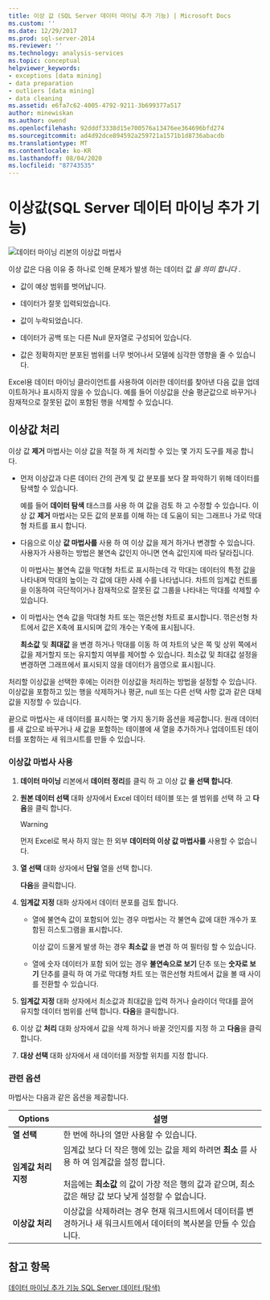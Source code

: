 ```yaml
---
title: 이상 값 (SQL Server 데이터 마이닝 추가 기능) | Microsoft Docs
ms.custom: ''
ms.date: 12/29/2017
ms.prod: sql-server-2014
ms.reviewer: ''
ms.technology: analysis-services
ms.topic: conceptual
helpviewer_keywords:
- exceptions [data mining]
- data preparation
- outliers [data mining]
- data cleaning
ms.assetid: e6fa7c62-4005-4792-9211-3b699377a517
author: minewiskan
ms.author: owend
ms.openlocfilehash: 92dddf3338d15e700576a13476ee364696bfd274
ms.sourcegitcommit: ad4d92dce894592a259721a1571b1d8736abacdb
ms.translationtype: MT
ms.contentlocale: ko-KR
ms.lasthandoff: 08/04/2020
ms.locfileid: "87743535"
---
```

# <a name="outliers-sql-server-data-mining-add-ins"></a>이상값(SQL Server 데이터 마이닝 추가 기능)
  ![데이터 마이닝 리본의 이상값 마법사](media/dmc-outliers.gif "데이터 마이닝 리본의 이상값 마법사")  
  
 이상 값은 다음 이유 중 하나로 인해 문제가 발생 하는 데이터 값 *을 의미 합니다* .  
  
-   값이 예상 범위를 벗어납니다.  
  
-   데이터가 잘못 입력되었습니다.  
  
-   값이 누락되었습니다.  
  
-   데이터가 공백 또는 다른 Null 문자열로 구성되어 있습니다.  
  
-   값은 정확하지만 분포된 범위를 너무 벗어나서 모델에 심각한 영향을 줄 수 있습니다.  
  
 Excel용 데이터 마이닝 클라이언트를 사용하여 이러한 데이터를 찾아낸 다음 값을 업데이트하거나 표시하지 않을 수 있습니다. 예를 들어 이상값을 산술 평균값으로 바꾸거나 잠재적으로 잘못된 값이 포함된 행을 삭제할 수 있습니다.  
  
## <a name="handling-outliers"></a>이상값 처리  
 이상 값 **제거** 마법사는 이상 값을 적절 하 게 처리할 수 있는 몇 가지 도구를 제공 합니다.  
  
-   먼저 이상값과 다른 데이터 간의 관계 및 값 분포를 보다 잘 파악하기 위해 데이터를 탐색할 수 있습니다.  
  
     예를 들어 **데이터 탐색** 태스크를 사용 하 여 값을 검토 하 고 수정할 수 있습니다. 이상 값 **제거** 마법사는 모든 값의 분포를 이해 하는 데 도움이 되는 그래프나 가로 막대형 차트를 표시 합니다.  
  
-   다음으로 이상 **값 마법사를** 사용 하 여 이상 값을 제거 하거나 변경할 수 있습니다. 사용자가 사용하는 방법은 불연속 값인지 아니면 연속 값인지에 따라 달라집니다.  
  
     이 마법사는 불연속 값을 막대형 차트로 표시하는데 각 막대는 데이터의 특정 값을 나타내며 막대의 높이는 각 값에 대한 사례 수를 나타냅니다. 차트의 임계값 컨트롤을 이동하여 극단적이거나 잠재적으로 잘못된 값 그룹을 나타내는 막대를 삭제할 수 있습니다.  
  
-   이 마법사는 연속 값을 막대형 차트 또는 꺾은선형 차트로 표시합니다. 꺾은선형 차트에서 값은 X축에 표시되며 값의 개수는 Y축에 표시됩니다.  
  
     **최소값** 및 **최대값** 을 변경 하거나 막대를 이동 하 여 차트의 낮은 쪽 및 상위 쪽에서 값을 제거할지 또는 유지할지 여부를 제어할 수 있습니다. 최소값 및 최대값 설정을 변경하면 그래프에서 표시되지 않을 데이터가 음영으로 표시됩니다.  
  
 처리할 이상값을 선택한 후에는 이러한 이상값을 처리하는 방법을 설정할 수 있습니다. 이상값을 포함하고 있는 행을 삭제하거나 평균, null 또는 다른 선택 사항 값과 같은 대체 값을 지정할 수 있습니다.  
  
 끝으로 마법사는 새 데이터를 표시하는 몇 가지 동기화 옵션을 제공합니다. 원래 데이터를 새 값으로 바꾸거나 새 값을 포함하는 테이블에 새 열을 추가하거나 업데이트된 데이터를 포함하는 새 워크시트를 만들 수 있습니다.  
  
### <a name="using-the-outlier-wizard"></a>이상값 마법사 사용  
  
1.  **데이터 마이닝** 리본에서 **데이터 정리**를 클릭 하 고 이상 값 **을 선택 합니다**.  
  
2.  **원본 데이터 선택** 대화 상자에서 Excel 데이터 테이블 또는 셀 범위를 선택 하 고 **다음**을 클릭 합니다.  
  
    > [!WARNING]  
    >  먼저 Excel로 복사 하지 않는 한 외부 **데이터의 이상 값 마법사를** 사용할 수 없습니다.  
  
3.  **열 선택** 대화 상자에서 **단일** 열을 선택 합니다.  
  
     **다음**을 클릭합니다.  
  
4.  **임계값 지정** 대화 상자에서 데이터 분포를 검토 합니다.  
  
    -   열에 불연속 값이 포함되어 있는 경우 마법사는 각 불연속 값에 대한 개수가 포함된 히스토그램을 표시합니다.  
  
         이상 값이 드물게 발생 하는 경우 **최소값** 을 변경 하 여 필터링 할 수 있습니다.  
  
    -   열에 숫자 데이터가 포함 되어 있는 경우 **불연속으로 보기** 단추 또는 **숫자로 보기** 단추를 클릭 하 여 가로 막대형 차트 또는 꺾은선형 차트에서 값을 볼 때 사이를 전환할 수 있습니다.  
  
5.  **임계값 지정** 대화 상자에서 최소값과 최대값을 입력 하거나 슬라이더 막대를 끌어 유지할 데이터 범위를 선택 합니다. **다음**을 클릭합니다.  
  
6.  이상 값 **처리** 대화 상자에서 값을 삭제 하거나 바꿀 것인지를 지정 하 고 **다음**을 클릭 합니다.  
  
7.  **대상 선택** 대화 상자에서 새 데이터를 저장할 위치를 지정 합니다.  
  
### <a name="related-options"></a>관련 옵션  
 마법사는 다음과 같은 옵션을 제공합니다.  
  
|**Options**|**설명**|  
|-----------------|-----------------|  
|**열 선택**|한 번에 하나의 열만 사용할 수 있습니다.|  
|**임계값 처리 지정**|임계값 보다 더 작은 행에 있는 값을 제외 하려면 **최소** 를 사용 하 여 임계값을 설정 합니다.<br /><br /> 처음에는 **최소값** 의 값이 가장 적은 행의 값과 같으며, 최소값은 해당 값 보다 낮게 설정할 수 없습니다.|  
|**이상값 처리**|이상값을 삭제하려는 경우 현재 워크시트에서 데이터를 변경하거나 새 워크시트에서 데이터의 복사본을 만들 수 있습니다.|  
  
## <a name="see-also"></a>참고 항목  
 [데이터 마이닝 추가 기능 SQL Server 데이터 &#40;탐색&#41;](explore-data-sql-server-data-mining-add-ins.md)  
  
  
